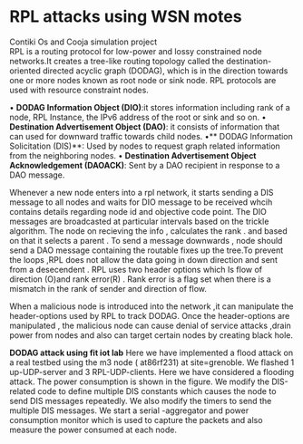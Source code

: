 # RPL attacks using WSN motes
Contiki Os and Cooja simulation project  
RPL is a routing protocol for low-power and lossy constrained node networks.It creates a tree-like routing topology called the destination-oriented directed acyclic graph (DODAG), which is in the direction towards one or more nodes known as  root node or sink node. RPL protocols are used with resource constraint nodes. 

• **DODAG Information Object (DIO)**:it stores information including   rank of a node, RPL Instance, the IPv6 address of the root or sink and so on.
 • **Destination Advertisement Object (DAO)**: it consists of information that can used for downward traffic towards child nodes.
 •** DODAG Information Solicitation (DIS)**: Used by nodes to request graph related information from the neighboring nodes.
 • **Destination Advertisement Object Acknowledgement (DAOACK)**: Sent by a DAO recipient in response to a DAO message. 

Whenever a new node enters into a rpl network, it starts sending a DIS message to all nodes and waits for DIO message to be received whcih contains details regarding node id and objective code point. The DIO messages are broadcasted  at particular intervals based on the trickle algorithm. The node on recieving the info , calculates the rank . and based on that it selects a parent . To  send a message downwards , node should send a DAO message  containing the routable fixes up the tree.To prevent the loops ,RPL  does not allow the data  going in down direction and sent from a desecendent . RPL uses two header options which
Is flow of direction (O)and rank error(R) . Rank error is a flag set when there is a mismatch in the rank of sender and direction of flow.

When a malicious node is introduced into the network ,it can manipulate the header-options used by  RPL to track DODAG. Once the header-options are manipulated , the malicious node can cause denial of service attacks ,drain power from nodes and also can target certain nodes by creating black hole.


**DODAG attack using fit iot lab**
Here we have implemented a flood attack on a real testbed using the m3 node ( at86rf231) at site=grenoble. We flashed 1 up-UDP-server and 3 RPL-UDP-clients.  Here we have considered a flooding attack. The power consumption is shown in the figure. We modify the DIS-related code to define multiple DIS constants which causes the node to send DIS messages repeatedly. We also modify the timers to send the multiple DIS messages. We start a serial -aggregator and power consumption monitor which is used to capture the packets and also measure the power consumed at each node.

